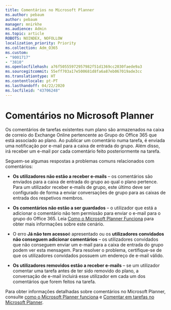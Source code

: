 ```yaml
---
title: Comentários no Microsoft Planner
ms.author: pebaum
author: pebaum
manager: mnirkhe
ms.audience: Admin
ms.topic: article
ROBOTS: NOINDEX, NOFOLLOW
localization_priority: Priority
ms.collection: Adm_O365
ms.custom:
- "9001717"
- "3810"
ms.openlocfilehash: a76f50555972957982f51d1369cc2030faede9a3
ms.sourcegitcommit: 55eff703a17e500681d8fa6a87eb067019ade3cc
ms.translationtype: HT
ms.contentlocale: pt-PT
ms.lasthandoff: 04/22/2020
ms.locfileid: "43706248"
---
```

# <a name="comments-in-microsoft-planner"></a>Comentários no Microsoft Planner

Os comentários de tarefas existentes num plano são armazenados na caixa de correio do Exchange Online pertencente ao Grupo do Office 365 que está associado ao plano.  Ao publicar um comentário numa tarefa, é enviada uma notificação por e-mail para a caixa de entrada do grupo. Além disso, irá receber um e-mail por cada comentário feito posteriormente na tarefa.

Seguem-se algumas respostas a problemas comuns relacionados com comentários:

- **Os utilizadores não estão a receber e-mails** – os comentários são enviados para a caixa de entrada do grupo ao qual o plano pertence. Para um utilizador receber e-mails de grupo, este último deve ser configurado de forma a enviar conversações de grupo para as caixas de entrada dos respetivos membros.

- **Os comentários não estão a ser guardados** – o utilizador que está a adicionar o comentário não tem permissão para enviar o e-mail para o grupo do Office 365. Leia [Como o Microsoft Planner Funciona](https://techcommunity.microsoft.com/t5/planner-blog/how-microsoft-planner-works/ba-p/1214736) para obter mais informações sobre este cenário.

- O erro **Já não tem acesso**é apresentado ou os **utilizadores convidados não conseguem adicionar comentários** – os utilizadores convidados que não conseguem enviar um e-mail para a caixa de entrada do grupo podem ver esta mensagem. Para resolver o problema, certifique-se de que os utilizadores convidados possuem um endereço de e-mail válido.

- **Os utilizadores removidos estão a receber e-mails** – se um utilizador comentar uma tarefa antes de ter sido removido do plano, a conversação de e-mail incluirá esse utilizador em cada um dos comentários que forem feitos na tarefa.

Para obter informações detalhadas sobre comentários no Microsoft Planner, consulte [como o Microsoft Planner funciona](https://techcommunity.microsoft.com/t5/planner-blog/how-microsoft-planner-works/ba-p/1214736) e [Comentar em tarefas no Microsoft Planner](https://support.microsoft.com/office/comment-on-tasks-in-microsoft-planner-fd4aedde-7785-4cd0-96ee-122fbc9140e1).
